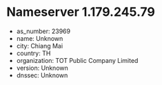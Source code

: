 # Nameserver 1.179.245.79

* as_number: 23969
* name: Unknown
* city: Chiang Mai
* country: TH
* organization: TOT Public Company Limited
* version: Unknown
* dnssec: Unknown
